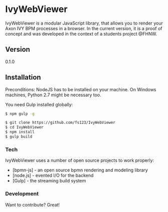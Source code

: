# IvyWebViewer
IvyWebViewer is a modular JavaScript library, that allows you to render your Axon IVY BPM processes in a browser. In the current version, it is a proof of concept and was developed in the context of a students project @FHNW.
## Version
0.1.0
## Installation
Preconditions: NodeJS has to be installed on your machine. On Windows machines, Python 2.7 might be necessary too.

You need Gulp installed globally:

```sh
$ npm gulp -g
```

```sh
$ git clone https://github.com/fs123/IvyWebViewer
$ cd IvyWebViewer
$ npm install
$ gulp build
```

### Tech

IvyWebViewer uses a number of open source projects to work properly:

* [bpmn-js] - an open source bpmn rendering and modeling library
* [node.js] - evented I/O for the backend
* [Gulp] - the streaming build system

### Development

Want to contribute? Great!

